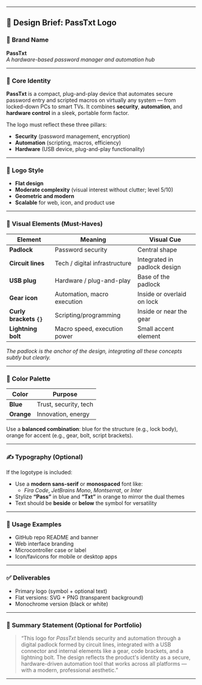 
---

## 🎨 **Design Brief: PassTxt Logo**

### 🔖 **Brand Name**
**PassTxt**  
*A hardware-based password manager and automation hub*

---

### 🧠 **Core Identity**

**PassTxt** is a compact, plug-and-play device that automates secure password entry and scripted macros on virtually any system — from locked-down PCs to smart TVs. It combines **security**, **automation**, and **hardware control** in a sleek, portable form factor.

The logo must reflect these three pillars:
- **Security** (password management, encryption)
- **Automation** (scripting, macros, efficiency)
- **Hardware** (USB device, plug-and-play functionality)

---

### 🧩 **Logo Style**
- **Flat design**
- **Moderate complexity** (visual interest without clutter; level 5/10)
- **Geometric and modern**
- **Scalable** for web, icon, and product use

---

### 🎯 **Visual Elements (Must-Haves)**

| Element                 | Meaning                          | Visual Cue                    |
|-------------------------|----------------------------------|-------------------------------|
| **Padlock**             | Password security                | Central shape                 |
| **Circuit lines**       | Tech / digital infrastructure    | Integrated in padlock design  |
| **USB plug**            | Hardware / plug-and-play         | Base of the padlock           |
| **Gear icon**           | Automation, macro execution      | Inside or overlaid on lock    |
| **Curly brackets `{}`** | Scripting/programming            | Inside or near the gear       |
| **Lightning bolt**      | Macro speed, execution power     | Small accent element          |

*The padlock is the anchor of the design, integrating all these concepts subtly but clearly.*

---

### 🎨 **Color Palette**

| Color     | Purpose               |
|-----------|------------------------|
| **Blue**  | Trust, security, tech  |
| **Orange**| Innovation, energy     |

Use a **balanced combination**: blue for the structure (e.g., lock body), orange for accent (e.g., gear, bolt, script brackets).

---

### ✍️ **Typography (Optional)**

If the logotype is included:
- Use a **modern sans-serif** or **monospaced** font like:
  - *Fira Code*, *JetBrains Mono*, *Montserrat*, or *Inter*
- Stylize **“Pass”** in blue and **“Txt”** in orange to mirror the dual themes
- Text should be **beside** or **below** the symbol for versatility

---

### 📐 **Usage Examples**
- GitHub repo README and banner
- Web interface branding
- Microcontroller case or label
- Icon/favicons for mobile or desktop apps

---

### ✅ **Deliverables**
- Primary logo (symbol + optional text)
- Flat versions: SVG + PNG (transparent background)
- Monochrome version (black or white)

---

### 📝 **Summary Statement (Optional for Portfolio)**
> “This logo for *PassTxt* blends security and automation through a digital padlock formed by circuit lines, integrated with a USB connector and internal elements like a gear, code brackets, and a lightning bolt. The design reflects the product's identity as a secure, hardware-driven automation tool that works across all platforms — with a modern, professional aesthetic.”

---